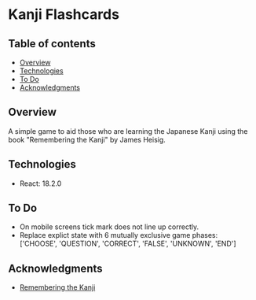 # Kanji Flashcards

## Table of contents

- [Overview](#overview)
- [Technologies](#technologies)
- [To Do](#to-do)
- [Acknowledgments](#acknowledgments)

## Overview

A simple game to aid those who are learning the Japanese Kanji using the book "Remembering the Kanji" by James Heisig.

## Technologies

- React: 18.2.0

## To Do
- On mobile screens tick mark does not line up correctly.
- Replace explict state with 6 mutually exclusive game phases: ['CHOOSE', 'QUESTION', 'CORRECT', 'FALSE', 'UNKNOWN', 'END']

## Acknowledgments
- [Remembering the Kanji](https://en.wikipedia.org/wiki/Remembering_the_Kanji_and_Remembering_the_Hanzi)